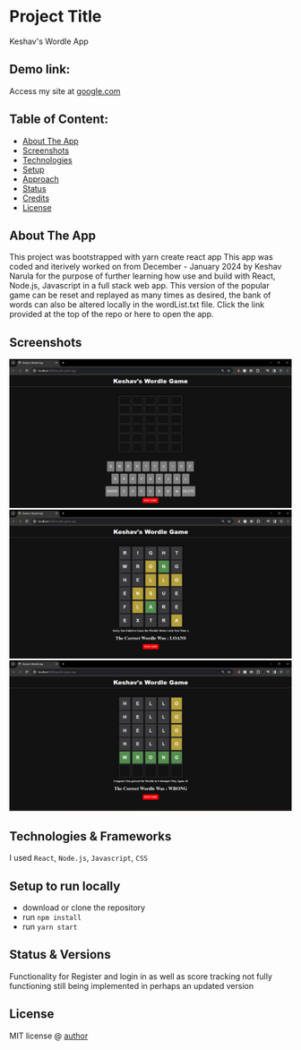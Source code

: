 # Project Title
Keshav's Wordle App

## Demo link:
Access my site at [google.com](https://google.com)

## Table of Content:

- [About The App](#about-the-app)
- [Screenshots](#screenshots)
- [Technologies](#technologies)
- [Setup](#setup)
- [Approach](#approach)
- [Status](#status)
- [Credits](#credits)
- [License](#license)

## About The App
This project was bootstrapped with yarn create react app
This app was coded and iterively worked on from December - January 2024 by Keshav Narula for the purpose of further learning how use and build with React, Node.js, Javascript in a full stack web app. 
This version of the popular game can be reset and replayed as many times as desired, the bank of words can also be altered locally in the wordList.txt file.
Click the link provided at the top of the repo or here to open the app.

## Screenshots

<img src="images\wordleStart.png" width="700" >
<img src="images\wordleIncorrect.png" width="700" >
<img src="images\wordleCorrect.png" width="700" >


## Technologies & Frameworks
I used `React`, `Node.js`, `Javascript`, `CSS`

## Setup to run locally
- download or clone the repository
- run `npm install`
- run `yarn start`

## Status & Versions
 Functionality for Register and login in as well as score tracking not fully functioning still being implemented in perhaps an updated version


## License

MIT license @ [author](author.com)

